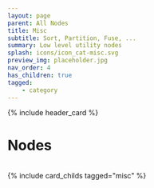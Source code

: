 ```yaml
---
layout: page
parent: All Nodes
title: Misc
subtitle: Sort, Partition, Fuse, ...
summary: Low level utility nodes
splash: icons/icon_cat-misc.svg
preview_img: placeholder.jpg
nav_order: 4
has_children: true
tagged: 
    - category
---
```


{% include header_card %}

# Nodes
<br>
{% include card_childs tagged="misc" %}